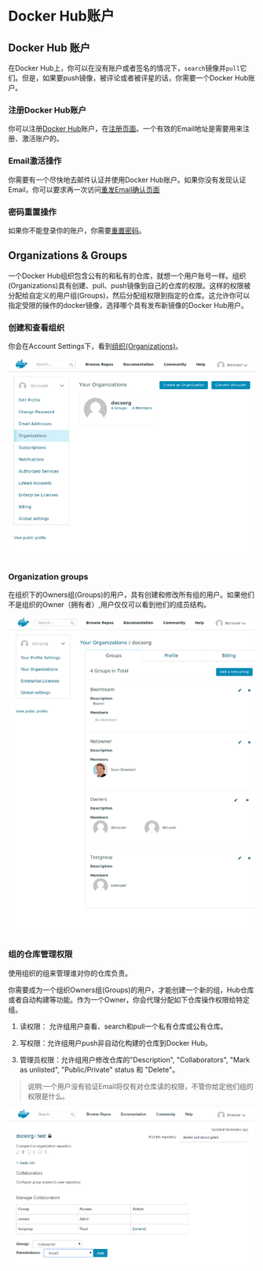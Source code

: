 # Docker Hub账户

## Docker Hub 账户

在Docker Hub上，你可以在没有账户或者签名的情况下，`search`镜像并`pull`它们。但是，如果要push镜像，被评论或者被评星的话，你需要一个Docker Hub账户。

### 注册Docker Hub账户

你可以注册[Docker Hub](https://hub.docker.com/)账户，在[注册页面](https://hub.docker.com/account/signup/)。一个有效的Email地址是需要用来注册、激活账户的。

### Email激活操作

你需要有一个尽快地去邮件认证并使用Docker Hub账户。如果你没有发现认证Email，你可以要求再一次访问[重发Email确认页面](https://hub.docker.com/account/resend-email-confirmation/)

### 密码重置操作

如果你不能登录你的账户，你需要[重置密码](https://hub.docker.com/account/forgot-password/)。

## Organizations & Groups

一个Docker Hub组织包含公有的和私有的仓库，就想一个用户账号一样。组织(Organizations)具有创建、pull、push镜像到自己的仓库的权限。这样的权限被分配给自定义的用户组(Groups)，然后分配组权限到指定的仓库。这允许你可以指定受限的操作的docker镜像，选择哪个具有发布新镜像的Docker Hub用户。

### 创建和查看组织

你会在Account Settings下，看到[组织(Organizations)](https://hub.docker.com/account/organizations/)。

![orgs.png](../Images/orgs.png)

### Organization groups

在组织下的Owners组(Groups)的用户，具有创建和修改所有组的用户。如果他们不是组织的Owner（拥有者）,用户仅仅可以看到他们的成员结构。

![groups.png](../Images/groups.png)

### 组的仓库管理权限

使用组织的组来管理谁对你的仓库负责。

你需要成为一个组织Owners组(Groups)的用户，才能创建一个新的组，Hub仓库或者自动构建等功能。作为一个Owner，你会代理分配如下仓库操作权限给特定组。

1. 读权限： 允许组用户查看、search和pull一个私有仓库或公有仓库。

2. 写权限：允许组用户push非自动化构建的仓库到Docker Hub。

3. 管理员权限：允许组用户修改仓库的"Description", "Collaborators", "Mark as unlisted", "Public/Private" status 和 "Delete"。

> 说明:一个用户没有验证Email将仅有对仓库读的权限，不管你给定他们组的权限是什么。

![org-repo-collaborators.png](../Images/org-repo-collaborators.png)